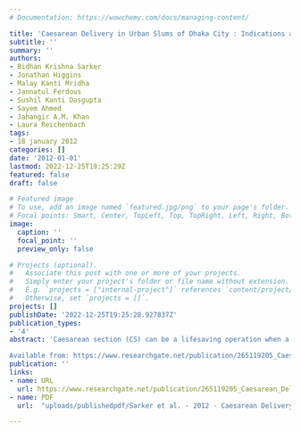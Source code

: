 ```yaml
---
# Documentation: https://wowchemy.com/docs/managing-content/

title: 'Caesarean Delivery in Urban Slums of Dhaka City : Indications and Consequences'
subtitle: ''
summary: ''
authors:
- Bidhan Krishna Sarker
- Jonathan Higgins
- Malay Kanti Mridha
- Jannatul Ferdous
- Sushil Kanti Dasgupta
- Sayem Ahmed
- Jahangir A.M. Khan
- Laura Reichenbach
tags:
- 18 january 2012
categories: []
date: '2012-01-01'
lastmod: 2022-12-25T19:25:29Z
featured: false
draft: false

# Featured image
# To use, add an image named `featured.jpg/png` to your page's folder.
# Focal points: Smart, Center, TopLeft, Top, TopRight, Left, Right, BottomLeft, Bottom, BottomRight.
image:
  caption: ''
  focal_point: ''
  preview_only: false

# Projects (optional).
#   Associate this post with one or more of your projects.
#   Simply enter your project's folder or file name without extension.
#   E.g. `projects = ["internal-project"]` references `content/project/deep-learning/index.md`.
#   Otherwise, set `projects = []`.
projects: []
publishDate: '2022-12-25T19:25:28.927837Z'
publication_types:
- '4'
abstract: 'Caesarean section (CS) can be a lifesaving operation when a woman or her babyfaces complications before or during labor and delivery, and it is an essential intervention included in emergency obstetric care. The rate of caesarean delivery is increasing in countries worldwide, and Bangladesh is no exception. Between 1999and 2010, the CS rate in Bangladesh increased from 0.7 percent to 12 percent, andin urban areas the rate is almost 16%. While the increase in CS suggests increasedaccess to life-saving emergency obstetric care for more women in Bangladesh, italso brings with it the potential for several unintended consequences that require better understanding. BRACs community based maternal and child health program,known as Manoshi, aims at reducing maternal and child mortality and illness inurban slums of Bangladesh. Manoshi uses its delivery centres throughout the urbanslums for normal safe delivery and it refers complicated cases to referral facilities.Data provided by Manoshi program personnel indicate that 53% of women whodelivered in the hospital and 23% of all women in the Manoshi program in Dhakacity underwent CS delivery in 2010.This study documented several causes and consequences of caesarean deliveriesin the urban slums of Dhaka City. The specific study aims were to documentthe supply and demand side factors associated with CS; document the short-termmedical, economic, and social consequences of CS for women and their families;and to document the cost of CS to the Manoshi program and to CS recipientsand their households. This was an observational, survey- and record review-based,mixed retrospective/prospective classical case-control design using women whounderwent cesarean section (CS) delivery as cases and normal vaginal delivery(NVD) as controls. Data collection was carried out in two phases; in the first phasedata was collected from May to October 2011 at the facility level and second phasedata collection was carried out between July and December 2011 in the communitylevel. A total of 732 women (n=342 in control and n= 390 in the case groups) wereinterviewed in the facility and among them 669 women were successfully followedup in Phase 2 data collection at the community level. Women were selected fromsix purposively selected facilities that included public sector, private not-for-profit,and private for-profit facilities. Descriptive and multivariate analyses were done tointerpret the study findings.The mean age of participants was 24 years and the mean age at first pregnancy forNVD group and CS group were 18.8 years and 19.2 years respectively, with 10% (NVD) and 8% (CS) respondents reporting first pregnancy at 15 years or younger.The rate of preterm birth (< 37 weeks GA) was 8.5% in the NVD control group and4.6% in the CS case group. About 67% of respondents were from public facilityand 30% from private not-for-profit facilities while only 3% were from privatefor-profit facility.Almost one-half of the women reported no pregnancy-specific antepartumcomplications. CS cases were more likely than NVD controls to have experiencedsevere headache and blurring of vision (OR=1.84, 95% CI [1.04-3.26]). The mostcommon reason for referral by Manoshi was prolonged labour (36%), followedby premature rupture of membranes after 37 weeks gestational age before labouronset (12%), previous CS (10%), malpresentation (7%), postdate (6%), andpre-eclampsia or pre-eclampsia-like symptoms (5%) where the most commonintrapartum complications reported by the women were prolonged labour (23%),and high blood pressure (7%). From the medical record review, the most commonindications for CS were documented as: fetal distress (38%), previous CS (20%),postdate (18%), oligohydramnios (14%), malpresentation (11%), prolonged labour(8%), and obstructed labour (7%).Among women who were indicated as “postdate” in either the referral indicationand/or the CS indication, slightly more than 80% were at a self-reported gestationalage less than 42 weeks. Thirty-one percent (31%) of women were referred by BRAC for “prolonged labour” if 12 hours since their self-reported time of onsetof labour pain had not yet elapsed. Seventy-seven percent (77%) of CS caseswith previous CS, 51% with postdate, and 35% with pre-eclampsia included indocumented medical indication for CS did not undergo any trial of labour (TOL) atterminal birth facility (TOL self-reported). Additionally, 70% of CS cases referredfor prolonged labour, 73% referred for obstructed labour, 55% referred for fetaldistress, and 50% with bleeding per vagina still underwent TOL after arriving atthe facility, before CS. Seventy-three percent (73%) CS cases referred for previousCS, 37% referred for pre-eclampsia and 32% referred for “rupture of membranes”or PROM did not undergo any TOL before CS delivery.Only 24% of women reported postpartum complications in hospital with severelower abdominal pain (5%), excessive bleeding (4%), and convulsions or fits (4%)being the most common. CS cases were less likely to have experienced excessivebleeding (OR: 0.167, 95% CI [061-.456]), but more likely to have experiencedcoryza/cough (OR: 22.600, 95% CI [2.804-182.141]). The mean length of hospitalstay for the NVD group was 31 hours (SD = 34hours) and for CS group was 101 hours (SD = 89 hours). The mean time to first breastfeeding for NVD group was162 minutes (SD = 430, range 5 – 96 hours), and for CS group was 293 minutes(SD = 527, range 20 – 96 hours). CS cases were more likely to experience woundinfection or possible wound infection symptoms than NVD controls [33% vs.11%] (OR 3.78, 95%CI [2.51-5.72]) as postnatal complications at follow-up. CScases were more likely than NVD controls to score “positive” for major depressivedisorder screening, using the Edinburgh Postpartum Depression Scale and recentscore criteria updates, during the in-hospital interview but not at the follow-upinterview.Cases and controls showed a similar mean birth weight for neonates (2.8 kg), butlow birth weight status was more prevalent in NVD controls. CS case infants weremore likely than NVD control infants to experience fever ≥ 37.5°C, but less likelyto experience “absent cry” or “low birth weight” or failure to thrive. Apart fromstillbirths, we found 16 neonatal deaths before (n=7) or after discharging (n=9)from the hospital.More than 99% of women reported receiving antenatal care (ANC) with 96%attending 4 or more ANC visits. The majority (81%) of women wanted to havetheir delivery at a BRAC Manoshi delivery centre while 13% preferred at facilityand 6% preferred at home. CS cases were more likely than NVD controls to haveinitially wanted to deliver at a hospital rather than home or BRAC delivery centre(OR 3.36, 95% CI [2.04-5.55]). Seventy-six percent of women were referredfrom the BRAC delivery centre itself; 94% of women were referred by directobservation and the most common (64%) referring personnel from BRAC wasShasthya Karmi (SK). Fifty-eight percent of women reported that doctors were theprimary decision maker for their CS delivery.Sixty-eight percent of women experienced normal labor pain before delivery whileonly 8% reported medicine-induced labour pain. About 9% of women underwenta trial of labor at home and 10% women visited a facility other than their terminalfacility after leaving BRAC delivery centre. CS cases were more likely than NVDcontrols (22% vs 12%) to have spent 16 hours or more at home if they did not goto BRAC delivery centre. Forty percent of women spent less than an hour and 13%women spent more than 2 hours in transportation from home or BRAC to reach theterminal facility, if they did not visit another facility. Twenty-five percent of NVDsand 20% of CS cases had spent 8 to16 hours in BRAC delivery centre. In 24% ofNVD controls and 36% of CS cases, 4 to 8 hours elapsed before their delivery interminal facility. Seventy-six percent of CS cases who self-reported that they did not undergo any trial of labour at the terminal facility did not deliver within 2 hoursof arrival at the facility.Regarding cost of delivery at referral facilities, the highest costs (15,980 BDT)were incurred in private for-profit facilities, followed by NGO-not for-profit(9,410 BDT) and public facilities (7,775 BDT). Costs in private facility fornormal delivery were 3.2 times higher than the public facility. Multiple sourcesof funding were reported, the highest being household income (78%) followedby borrowing (69%), Manoshi help (63%). The proportion of costs shared byeach of these mechanisms was 39%, 42% and 14% respectively. Manoshi sharedhighest proportion of cost in public facilities (11%) followed by NGO (6.5%)and private facilities (1.3%). Households had to adopt several mechanisms atfollow-up to cope up with the delivery or post delivery expenditure and among themechanisms significantly higher proportion were: selling or mortgaging householdassets (p=0.005), borrowing money (p=0.001), postponing previous loan payment(p=0.032), decreasing recreational costs (p=0.026), purchasing fewer necessaryhousehold materials (p=0.018), and delaying or never seeking healthcare (p=0.019).Ten percent of families scored as having “moderate household hunger” or “severehousehold hunger” on the Household Hunger Scale.At follow-up interview, 12% percent of CS cases and 10% of NVD controlsreported their family status as “low” or “very low”, and 15% of CS cases and11% of NVD controls reported a worsening in their relationship with husbandssince before delivery. The most common behaviors of domestic abuse and neglectreported by women were: verbal abuse (21%); lack of emotional support (14%);lack of physical support (14%); and physical violence (9%). A total of 31% of CScases and 27% of NVD controls reported at least one of the listed behaviors ofabuse/neglect by their husband since delivery, the majority of whom reported thatthese behaviours had increased in frequency since before delivery. In addition, atotal of 14% of both CS cases and NVD controls reported at least one of the listedbehaviors of abuse or neglect by family members other than their husband sincedelivery.This study demonstrates the medical care and consequences, economicconsequences, and social consequences of NVD and CS in facilities afterreferral by BRAC Manoshi programme. The findings suggest the followingrecommendations for the Manoshi program. It should continue its efforts topromote frequent antenatal visits; ensure women have documentation of LMP andEDD as accurately as possible; encourage women not to trial or delay at home; ensure adequate training for Manoshi staff to appropriately refer women for morecommon problems; seek to deter the need for families to take drastic measuresto financially cope with delivery costs; make women aware about the increasedrisks associated with CS, especially those who have intention of doing caesareandelivery or delivering at a hospital; consider addressing the high positive screeningrates of postpartum depression and thoughts of self-harm in postpartum women;and consider programmatic interventions (e.g. promoting family members awareness) to deter and prevent abusive and neglectful behaviours towards womenin the postpartum period. 

Available from: https://www.researchgate.net/publication/265119205_Caesarean_Delivery_in_Urban_Slums_of_Dhaka_City_Indications_and_Consequences_No_18_January_2012'
publication: ''
links:
- name: URL
  url: https://www.researchgate.net/publication/265119205_Caesarean_Delivery_in_Urban_Slums_of_Dhaka_City_Indications_and_Consequences_No_18_January_2012
- name: PDF
  url:  "uploads/publishedpdf/Sarker et al. - 2012 - Caesarean Delivery in Urban Slums of Dhaka City Indications and Consequences-annotated.pdf"  

---
```

